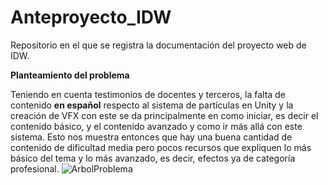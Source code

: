 # Anteproyecto_IDW
Repositorio en el que se registra la documentación del proyecto web de IDW.

**Planteamiento del problema**

Teniendo en cuenta testimonios de docentes y terceros, la falta de contenido **en español** respecto al sistema de partículas en Unity y la creación de VFX con este se da principalmente en como iniciar, es decir el contenido básico, y el contenido avanzado y como ir más allá con este sistema. Esto nos muestra entonces que hay una buena cantidad de contenido de dificultad media pero pocos recursos que expliquen lo más básico del tema y lo más avanzado, es decir, efectos ya de categoría profesional.
![ArbolProblema](https://user-images.githubusercontent.com/65467881/107407637-e7899b00-6ad7-11eb-9449-73dccfb199e8.png)
